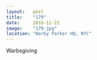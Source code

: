 ```yaml
---
layout:   post
title:    "179"
date:     2016-11-21
image:    "179.jpg"
location: "Warby Parker HQ, NYC"
---
```


Warbsgiving
